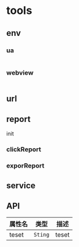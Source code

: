# tools

## env

### ua

```

```

### webview

```

```

## url

## report

init

### clickReport

### exporReport

## service

## API

| 属性名 | 类型    | 描述  |
| ------ | ------- | ----- |
| teset  | `Sting` | teset |

